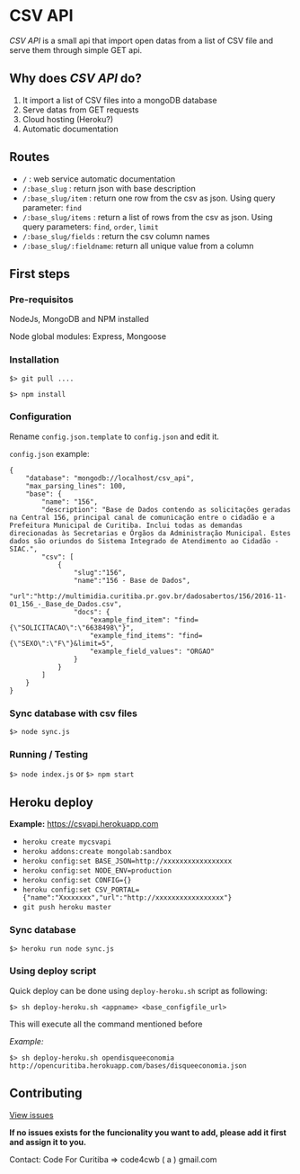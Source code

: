 # CSV API

*CSV API* is a small api that import open datas from a list of CSV file and serve them through simple GET api.

## Why does *CSV API* do?

 1. It import a list of CSV files into a mongoDB database
 2. Serve datas from GET requests
 3. Cloud hosting (Heroku?)
 4. Automatic documentation
 
## Routes

 - `/` : web service automatic documentation
 - `/:base_slug` : return json with base description
 - `/:base_slug/item` : return one row from the csv as json. Using query parameter: `find`
 - `/:base_slug/items` : return a list of rows from the csv as json. Using query parameters: `find`, `order`, `limit`
 - `/:base_slug/fields` : return the csv column names
 - `/:base_slug/:fieldname`: return all unique value from a column

## First steps

### Pre-requisitos

NodeJs, MongoDB and NPM installed

Node global modules: Express, Mongoose

### Installation

`$> git pull ....`

`$> npm install`

### Configuration

Rename `config.json.template` to `config.json` and edit it.

`config.json` example:
```
{
	"database": "mongodb://localhost/csv_api",
	"max_parsing_lines": 100,
	"base": {
		"name": "156",
		"description": "Base de Dados contendo as solicitações geradas na Central 156, principal canal de comunicação entre o cidadão e a Prefeitura Municipal de Curitiba. Inclui todas as demandas direcionadas às Secretarias e Órgãos da Administração Municipal. Estes dados são oriundos do Sistema Integrado de Atendimento ao Cidadão - SIAC.",
		"csv": [
			{
				"slug":"156",
				"name":"156 - Base de Dados",
				"url":"http://multimidia.curitiba.pr.gov.br/dadosabertos/156/2016-11-01_156_-_Base_de_Dados.csv",
				"docs": {
					"example_find_item": "find={\"SOLICITACAO\":\"6638498\"}",
					"example_find_items": "find={\"SEXO\":\"F\"}&limit=5",
					"example_field_values": "ORGAO"
				}
			}
		]
	}
}
```

### Sync database with csv files

`$> node sync.js`

### Running / Testing

`$> node index.js` or `$> npm start`

## Heroku deploy

**Example:** https://csvapi.herokuapp.com

 - `heroku create mycsvapi`
 - `heroku addons:create mongolab:sandbox`
 - `heroku config:set BASE_JSON=http://xxxxxxxxxxxxxxxxx`
 - `heroku config:set NODE_ENV=production`
 - `heroku config:set CONFIG={}`
 - `heroku config:set CSV_PORTAL={"name":"Xxxxxxxx","url":"http://xxxxxxxxxxxxxxxxx"}`
 - `git push heroku master`
 
### Sync database
 
`$> heroku run node sync.js` 


### Using deploy script

Quick deploy can be done using `deploy-heroku.sh` script as following:

`$> sh deploy-heroku.sh <appname> <base_configfile_url>`

This will execute all the command mentioned before

*Example:*

`$> sh deploy-heroku.sh opendisqueeconomia http://opencuritiba.herokuapp.com/bases/disqueeconomia.json`

## Contributing

[View issues](https://github.com/CodeForCuritiba/tows/issues)

**If no issues exists for the funcionality you want to add, please add it first and assign it to you.**

Contact: 
Code For Curitiba => code4cwb ( a ) gmail.com





